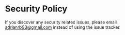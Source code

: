 # Security Policy

If you discover any security related issues, please email adrianrb93@gmail.com instead of using the issue tracker.
